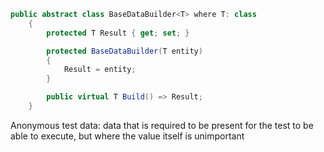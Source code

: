```c#
public abstract class BaseDataBuilder<T> where T: class
    {
        protected T Result { get; set; }

        protected BaseDataBuilder(T entity)
        {
            Result = entity;
        }

        public virtual T Build() => Result;
    }
```

Anonymous test data: data that is required to be present for the test to be able to execute, but where the value itself is unimportant
